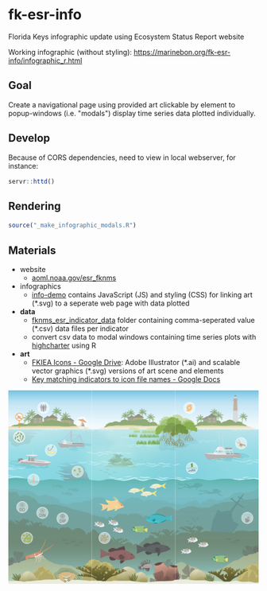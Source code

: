 # fk-esr-info
Florida Keys infographic update using Ecosystem Status Report website

Working infographic (without styling): https://marinebon.org/fk-esr-info/infographic_r.html

## Goal

Create a navigational page using provided art clickable by element to popup-windows (i.e. "modals") display time series data plotted individually.

## Develop

Because of CORS dependencies, need to view in local webserver, for instance:

```r
servr::httd()
```

## Rendering

```r
source("_make_infographic_modals.R")
```

## Materials

- website
  * [aoml.noaa.gov/esr_fknms](https://www.aoml.noaa.gov/esr_fknms)
- infographics
  * [info-demo](https://github.com/marinebon/info-demo) contains JavaScript (JS) and styling (CSS) for linking art (\*.svg) to a seperate web page with data plotted
- **data**
  * [fknms_esr_indicator_data](https://github.com/marinebon/fk-esr-info/tree/main/data/fknms_esr_indicator_data) folder containing comma-seperated value (\*.csv) data files per indicator
  * convert csv data to modal windows containing time series plots with [highcharter](https://jkunst.com/highcharter/articles/highcharts.html) using R
- **art**
  * [FKIEA Icons - Google Drive](https://drive.google.com/drive/u/3/folders/14hT-XPPxkwZ8NgV9PfVZDbGR8dWS8Xnc): Adobe Illustrator (\*.ai) and scalable vector graphics (\*.svg) versions of art scene and elements
  * [Key matching indicators to icon file names - Google Docs](https://docs.google.com/document/d/1Um7RmjAa4BLdokMcWZhMf40JTDgbB5qOzWRJsvRGDuw/edit)

![](https://raw.githubusercontent.com/marinebon/fk-esr-info/main/images/FKIEA_Ecosystem%20full%20infographic%20trypticsm.jpg)

  
  
